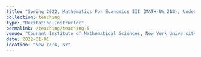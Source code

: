 ```yaml
---
title: "Spring 2022, Mathematics For Economics III (MATH-UA 213), Undergrad Core"
collection: teaching
type: "Recitation Instructor"
permalink: /teaching/teaching-5
venue: "Courant Institute of Mathematical Sciences, New York University"
date: 2022-01-01
location: "New York, NY"
---
```

